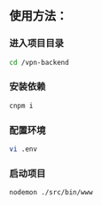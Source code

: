 ## 使用方法：
### 进入项目目录
``` bash
cd /vpn-backend
``` 
### 安装依赖
``` bash
cnpm i
```
### 配置环境
``` bash
vi .env
```
### 启动项目
``` bash
nodemon ./src/bin/www
```

